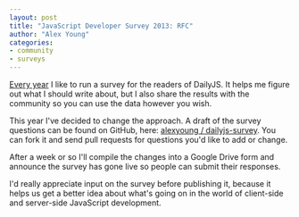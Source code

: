 ```yaml
---
layout: post
title: "JavaScript Developer Survey 2013: RFC"
author: "Alex Young"
categories: 
- community
- surveys
---
```


[Every year](http://dailyjs.com/tags.html#surveys) I like to run a survey for the readers of DailyJS.  It helps me figure out what I should write about, but I also share the results with the community so you can use the data however you wish.

This year I've decided to change the approach.  A draft of the survey questions can be found on GitHub, here: [alexyoung / dailyjs-survey](https://github.com/alexyoung/dailyjs-survey).  You can fork it and send pull requests for questions you'd like to add or change.

After a week or so I'll compile the changes into a Google Drive form and announce the survey has gone live so people can submit their responses.

I'd really appreciate input on the survey before publishing it, because it helps us get a better idea about what's going on in the world of client-side and server-side JavaScript development.
